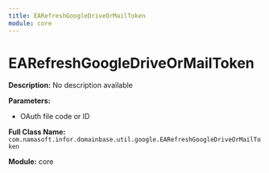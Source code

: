 ```yaml
---
title: EARefreshGoogleDriveOrMailToken
module: core
---
```


# EARefreshGoogleDriveOrMailToken

**Description:** No description available

**Parameters:**
- OAuth file code or ID

**Full Class Name:** `com.namasoft.infor.domainbase.util.google.EARefreshGoogleDriveOrMailToken`

**Module:** core

